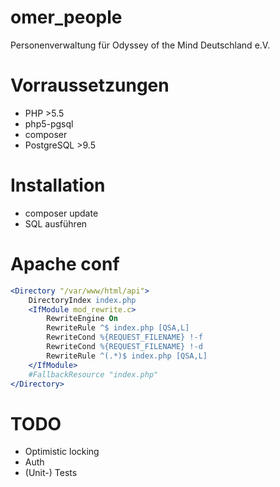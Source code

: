# omer_people
Personenverwaltung für Odyssey of the Mind Deutschland e.V.

# Vorraussetzungen
- PHP >5.5
- php5-pgsql
- composer
- PostgreSQL >9.5

# Installation
- composer update
- SQL ausführen

# Apache conf
```Apache
<Directory "/var/www/html/api">
	DirectoryIndex index.php
	<IfModule mod_rewrite.c>
		RewriteEngine On
		RewriteRule ^$ index.php [QSA,L]
		RewriteCond %{REQUEST_FILENAME} !-f
		RewriteCond %{REQUEST_FILENAME} !-d
		RewriteRule ^(.*)$ index.php [QSA,L]
	</IfModule>
	#FallbackResource "index.php"
</Directory>
```
# TODO
- Optimistic locking
- Auth
- (Unit-) Tests
